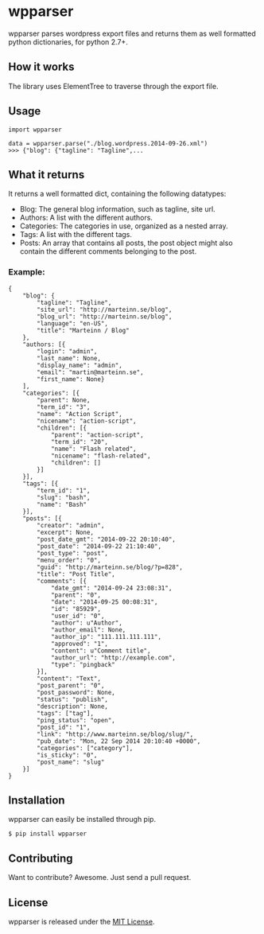 # wpparser

wpparser parses wordpress export files and returns them as well formatted python dictionaries, for python 2.7+.

## How it works

The library uses ElementTree to traverse through the export file.

## Usage

	import wpparser

	data = wpparser.parse("./blog.wordpress.2014-09-26.xml")
	>>> {"blog": {"tagline": "Tagline",...


## What it returns

It returns a well formatted dict, containing the following datatypes:

- Blog: The general blog information, such as tagline, site url.
- Authors: A list with the different authors.
- Categories: The categories in use, organized as a nested array.
- Tags: A list with the different tags.
- Posts: An array that contains all posts, the post object might also contain the different comments belonging to the post.

### Example:


	{
        "blog": {
            "tagline": "Tagline",
            "site_url": "http://marteinn.se/blog",
            "blog_url": "http://marteinn.se/blog",
            "language": "en-US",
            "title": "Marteinn / Blog"
        },
        "authors: [{
            "login": "admin",
            "last_name": None,
            "display_name": "admin",
            "email": "martin@marteinn.se",
            "first_name": None}
        ],
        "categories": [{
            "parent": None,
            "term_id": "3",
            "name": "Action Script",
            "nicename": "action-script",
            "children": [{
                "parent": "action-script",
                "term_id": "20",
                "name": "Flash related",
                "nicename": "flash-related",
                "children": []
            }]
        }],
        "tags": [{
        	"term_id": "1",
        	"slug": "bash",
        	"name": "Bash"
        }],
        "posts": [{
            "creator": "admin",
            "excerpt": None,
            "post_date_gmt": "2014-09-22 20:10:40",
            "post_date": "2014-09-22 21:10:40",
            "post_type": "post",
            "menu_order": "0",
            "guid": "http://marteinn.se/blog/?p=828",
            "title": "Post Title",
            "comments": [{
                "date_gmt": "2014-09-24 23:08:31",
                "parent": "0",
                "date": "2014-09-25 00:08:31",
                "id": "85929",
                "user_id": "0",
                "author": u"Author",
                "author_email": None,
                "author_ip": "111.111.111.111",
                "approved": "1",
                "content": u"Comment title",
                "author_url": "http://example.com",
                "type": "pingback"
            }],
            "content": "Text",
            "post_parent": "0",
            "post_password": None,
            "status": "publish",
            "description": None,
            "tags": ["tag"],
            "ping_status": "open",
            "post_id": "1",
            "link": "http://www.marteinn.se/blog/slug/",
            "pub_date": "Mon, 22 Sep 2014 20:10:40 +0000",
            "categories": ["category"],
            "is_sticky": "0",
            "post_name": "slug"
        }]
	}

## Installation
wpparser can easily be installed through pip.

    $ pip install wpparser


## Contributing

Want to contribute? Awesome. Just send a pull request.


## License

wpparser is released under the [MIT License](http://www.opensource.org/licenses/MIT).
